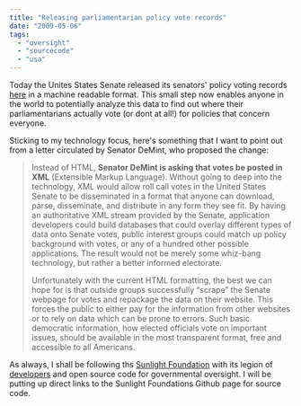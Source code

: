 ```yaml
---
title: "Releasing parliamentarian policy vote records"
date: "2009-05-06"
tags: 
  - "oversight"
  - "sourcecode"
  - "usa"
---
```


Today the Unites States Senate released its senators' policy voting records [here](http://demint.senate.gov/public/index.cfm?FuseAction=PressReleases.Detail&PressRelease_id=116192bd-05d7-b5b0-ca14-917ca428f8fa&Month=5&Year=2009) in a machine readable format. This small step now enables anyone in the world to potentially analyze this data to find out where their parliamentarians actually vote (or dont at all!) for policies that concern everyone.

Sticking to my technology focus, here's something that I want to point out from a letter circulated by Senator DeMint, who proposed the change:

> Instead of HTML, **Senator DeMint is asking that votes be posted in XML** (Extensible Markup Language). Without going to deep into the technology, XML would allow roll call votes in the United States Senate to be disseminated in a format that anyone can download, parse, disseminate, and distribute in any form they see fit. By having an authoritative XML stream provided by the Senate, application developers could build databases that could overlay different types of data onto Senate votes, public interest groups could match up policy background with votes, or any of a hundred other possible applications. The result would not be merely some whiz-bang technology, but rather a better informed electorate.
> 
> Unfortunately with the current HTML formatting, the best we can hope for is that outside groups successfully “scrape” the Senate webpage for votes and repackage the data on their website. This forces the public to either pay for the information from other websites or to rely on data which can be prone to errors. Such basic democratic information, how elected officials vote on important issues, should be available in the most transparent format, free and accessible to all Americans.

As always, I shall be following ths [Sunlight Foundation](http://www.sunlightfoundation.com/) with its legion of [developers](http://wiki.sunlightlabs.com/index.php?title=How_you_can_help#Developers) and open source code for governmental oversight. I will be putting up direct links to the Sunlight Foundations Github page for source code.
